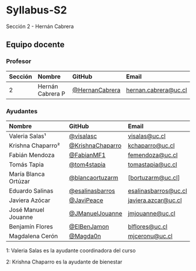# Syllabus-S2
Sección 2 - Hernán Cabrera

## Equipo docente

### Profesor

| Sección | Nombre | GitHub | Email |
| :------ | :----- | :----- | :---- |
| 2 | Hernán Cabrera P | [@HernanCabrera] | [hernan.cabrera@uc.cl]

[@HernanCabrera]:              https://github.com/HernanCabrera
[hernan.cabrera@uc.cl]:    mailto:hernan.cabrera@uc.cl

### Ayudantes

| Nombre | GitHub | Email |
| :----- | :----- | :---- |
| Valeria Salas¹ | [@visalasc] | [visalas@uc.cl] |
| Krishna Chaparro² | [@KrishnaChaparro] | [kchaparro@uc.cl]
| Fabián Mendoza | [@FabianMF1] | [femendoza@uc.cl] |
| Tomás Tapia | [@tom4stapia] | [tomastapia@uc.cl] |
| María Blanca Ortúzar | [@blancaortuzarm] | [bortuzarm@uc.cl] |
| Eduardo Salinas | [@esalinasbarros] | [esalinasbarros@uc.cl] |
| Javiera Azócar | [@JaviPeace] | [javiera.azcar@uc.cl] |
| José Manuel Jouanne | [@JManuelJouanne] | [jmjouanne@uc.cl] |
| Benjamín Flores | [@ElBenJamon] | [blflores@uc.cl] |
| Magdalena Cerón | [@Magda0n] | [mjceronu@uc.cl] |

1: Valeria Salas es la ayudante coordinadora del curso

2: Krishna Chaparro es la ayudante de bienestar

[@visalasc]:               https://github.com/visalasc
[@KrishnaChaparro]:               https://github.com/KrishnaChaparro
[@FabianMF1]:                 https://github.com/FabianMF1
[@tom4stapia]:                  https://github.com/tom4stapia
[@blancaortuzarm]:                 https://github.com/blancaortuzarm
[@esalinasbarros]:                 https://github.com/esalinasbarros
[@JaviPeace]:               https://github.com/JaviPeace
[@JManuelJouanne]:               https://github.com/JManuelJouanne 
[@ElBenJamon]:               https://github.com/ElBenJamon
[@Magda0n]:               https://github.com/Magda0n 

[visalas@uc.cl]:         mailto:visalas@uc.cl
[kchaparro@uc.cl]:    mailto:kchaparro@uc.cl
[femendoza@uc.cl]:   mailto:femendoza@uc.cl
[tomastapia@uc.cl]:     mailto:tomastapia@uc.cl
[blancaortuzarm@uc.cl]:    mailto:bortuzarm@uc.cl
[esalinasbarros@uc.cl]:    mailto:esalinasbarros@uc.cl
[javiera.azcar@uc.cl]:    mailto:javiera.azcar@uc.cl
[jmjouanne@uc.cl]:    mailto:jmjouanne@uc.cl
[blflores@uc.cl]:    mailto:blflores@uc.cl
[mjceronu@uc.cl]:    mailto:mjceronu@uc.cl
